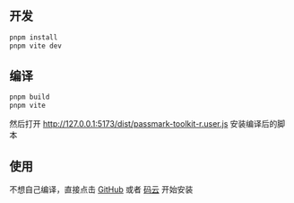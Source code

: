 ## 开发

```bash
pnpm install
pnpm vite dev
```

## 编译

```bash
pnpm build
pnpm vite
```

然后打开 http://127.0.0.1:5173/dist/passmark-toolkit-r.user.js 安装编译后的脚本

## 使用

不想自己编译，直接点击 [GitHub](https://github.com/Arathi/passmark-toolkit-r/raw/master/dist/passmark-toolkit-r.user.js) 或者 [码云](https://gitee.com/arathi/passmark-toolkit-r/raw/master/dist/passmark-toolkit-r.user.js) 开始安装

